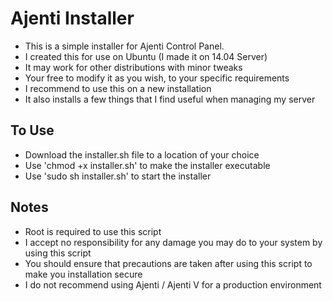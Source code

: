 # Ajenti Installer

 - This is a simple installer for Ajenti Control Panel.
 - I created this for use on Ubuntu (I made it on 14.04 Server)
 - It may work for other distributions with minor tweaks
 - Your free to modify it as you wish, to your specific requirements
 - I recommend to use this on a new installation
 - It also installs a few things that I find useful when managing my server

## To Use
 - Download the installer.sh file to a location of your choice
 - Use 'chmod +x installer.sh' to make the installer executable
 - Use 'sudo sh installer.sh' to start the installer

## Notes
 - Root is required to use this script
 - I accept no responsibility for any damage you may do to your system by using this script
 - You should ensure that precautions are taken after using this script to make you installation secure
 - I do not recommend using Ajenti / Ajenti V for a production environment

